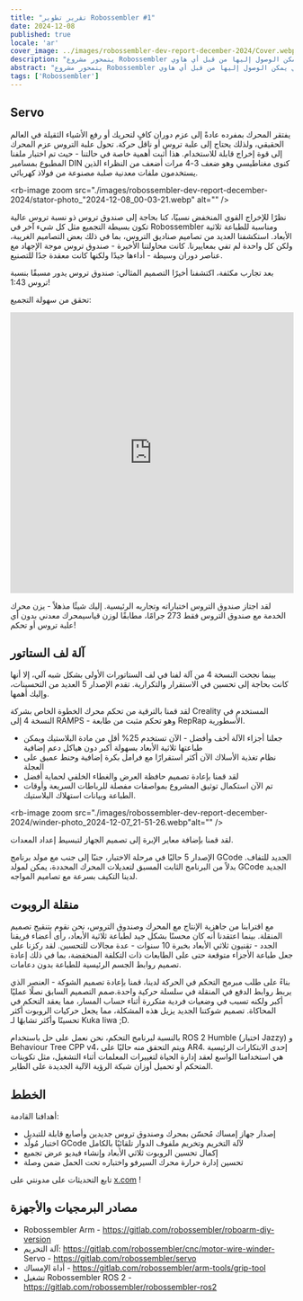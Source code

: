 ```yaml
---
title: "تقرير تطوير Robossembler #1"
date: 2024-12-08
published: true
locale: 'ar'
cover_image: ../images/robossembler-dev-report-december-2024/Cover.webp
description: "يتمحور مشروع Robossembler حول تطوير الروبوتات الصناعية والأدوات الخاصة بإنتاجها التي يمكن الوصول إليها من قبل أي هاوي DIY. في هذه المقالة، سنشارك تقدمنا الحالي - علبة تروس محدثة ومجربة، النسخة الخامسة من آلة التلفيف، ومنظم الروبوت مع تحسينات إضافية لطباعة ثلاثية الأبعاد!"
abstract: "يتمحور مشروع Robossembler حول تطوير الروبوتات الصناعية والأدوات الخاصة بإنتاجها التي يمكن الوصول إليها من قبل أي هاوي DIY. في هذه المقالة، سنشارك تقدمنا الحالي - علبة تروس محدثة ومجربة، النسخة الخامسة من آلة التلفيف، ومنظم الروبوت مع تحسينات إضافية لطباعة ثلاثية الأبعاد!"
tags: ['Robossembler']
---
```



## Servo

يفتقر المحرك بمفرده عادةً إلى عزم دوران كافٍ لتحريك أو رفع الأشياء الثقيلة في العالم الحقيقي، ولذلك يحتاج إلى علبة تروس أو ناقل حركة. تحول علبة التروس عزم المحرك إلى قوة إخراج قابلة للاستخدام. هذا أثبت أهمية خاصة في حالتنا - حيث تم اختبار ملفنا المطبوع بمسامير DIN كنوى مغناطيسي وهو ضعف 3-4 مرات أضعف من النظراء الذين يستخدمون ملفات معدنية صلبة مصنوعة من فولاذ كهربائي.

<rb-image zoom src="./images/robossembler-dev-report-december-2024/stator-photo_"2024-12-08_00-03-21.webp" alt="" />

نظرًا للإخراج القوي المنخفض نسبيًا، كنا بحاجة إلى صندوق تروس ذو نسبة تروس عالية تكون بسيطة التجميع مثل كل شيء آخر في Robossembler ومناسبة للطباعة ثلاثية الأبعاد. استكشفنا العديد من تصاميم صناديق التروس، بما في ذلك بعض التصاميم الغريبة، ولكن كل واحدة لم تفي بمعاييرنا. كانت محاولتنا الأخيرة - صندوق تروس موجة الإجهاد مع عناصر دوران وسيطة - أداءها جيدًا ولكنها كانت معقدة جدًا للتصنيع.

بعد تجارب مكثفة، اكتشفنا أخيرًا التصميم المثالي: صندوق تروس يدور مسبقًا بنسبة تروس 1:43!

<rb-image zoom src="./images/robossembler-dev-report-december-2024/reducer-photo_2024-12-07_21-54-20.webp" alt="" />

تحقق من سهولة التجميع:

<iframe width="100%" height="500" src="https://www.youtube.com/embed/0vXwFmTB_L4?si=soNbSNKg9tjPWY1f" title="مشغل فيديو YouTube" frameborder="0" allow="accelerometer; autoplay; clipboard-write; encrypted-media; gyroscope; picture-in-picture; web-share" referrerpolicy="strict-origin-when-cross-origin" allowfullscreen></iframe>

لقد اجتاز صندوق التروس اختباراته وتجاربه الرئيسية. إليك شيئًا مذهلاً - يزن محرك الخدمة مع صندوق التروس فقط 273 جرامًا، مطابقًا لوزن قياسيمحرك معدني بدون أي علبة تروس أو تحكم!

<rb-image zoom src="./images/robossembler-dev-report-december-2024/reducer-photo_2024-12-08_14-02-33.webp" alt="" />

## آلة لف الستاتور

بينما نجحت النسخة 4 من آلة لفنا في لف الستاتورات الأولى بشكل شبه آلي، إلا أنها كانت بحاجة إلى تحسين في الاستقرار والتكرارية. تقدم الإصدار 5 العديد من التحسينات، وإليك أهمها.

لقد قمنا بالترقية من تحكم محرك الخطوة الخاص بشركة Creality المستخدم في النسخة 4 إلى RAMPS - وهو تحكم مثبت من طابعة RepRap الأسطورية.

<rb-image zoom src="./images/robossembler-dev-report-december-2024/winder-photo_2024-12-07_21-50-12.webp" alt="" />

- جعلنا أجزاء الآلة أخف وأفضل - الآن تستخدم 25% أقل من مادة البلاستيك ويمكن طباعتها ثلاثية الأبعاد بسهولة أكبر دون هياكل دعم إضافية
- نظام تغذية الأسلاك الآن أكثر استقرارًا مع فرامل بكرة إضافية وحنط عميق على العجلة
- لقد قمنا بإعادة تصميم حافظة العرض والغطاء الخلفي لحماية أفضل
- تم الآن استكمال توثيق المشروع بمواصفات مفصلة للرباطات السريعة وأوقات الطباعة وبيانات استهلاك البلاستيك.

<rb-image zoom src="./images/robossembler-dev-report-december-2024/winder-photo_2024-12-07_21-51-26.webp"alt="" />

لقد قمنا بإضافة معاير الإبرة إلى تصميم الجهاز لتبسيط إعداد المعدات.

<rb-image zoom src="./images/robossembler-dev-report-december-2024/winder-photo_2024-12-04_11-41-56.webp" alt="" />

الإصدار 5 حاليًا في مرحلة الاختبار، جنبًا إلى جنب مع مولد برنامج GCode الجديد للتفاف. بدلاً من البرنامج الثابت المسبق لتعديلات المحرك المحددة، يمكن لمولد GCode الجديد لدينا التكيف بسرعة مع تصاميم المواجه.

## منقلة الروبوت

مع اقترابنا من جاهزية الإنتاج مع المحرك وصندوق التروس، نحن نقوم بتنقيح تصميم المنقلة. بينما اعتقدنا أنه كان محسنًا بشكل جيد لطباعة ثلاثية الأبعاد، رأى أعضاء فريقنا الجدد - تقنيون ثلاثي الأبعاد بخبرة 10 سنوات - عدة مجالات للتحسين. لقد ركزنا على جعل طباعة الأجزاء متوقعة حتى على الطابعات ذات التكلفة المنخفضة، بما في ذلك إعادة تصميم روابط الجسم الرئيسية للطباعة بدون دعامات.

<rb-image zoom src="./images/robossembler-dev-report-december-2024/3d-supports.webp" alt="" />

<rb-image zoom src="./images/robossembler-dev-report-december-2024/roboarm-3d-optimize-photo_2024-11-20_15-56-53.webp" alt="" />

بناءً على طلب مبرمج التحكم في الحركة لدينا، قمنا بإعادة تصميم الشوكة - العنصر الذي يربط روابط الدفع في المنقلة في سلسلة حركية واحدة.صمم التصميم السابق نصلًا عمليًا أكبر ولكنه تسبب في وضعيات فردية متكررة أثناء حساب المسار، مما يعقد التحكم في المحاكاة. تصميم شوكتنا الجديد يزيل هذه المشكلة، مما يجعل حركيات الروبوت أكثر تحسينًا وأكثر تشابهًا لـ Kuka Iiwa ;D.

<rb-image zoom src="./images/robossembler-dev-report-december-2024/fork-roboarm-photo_2024-12-07_11-39-31.webp" alt="" />

بالنسبة لبرنامج التحكم، نحن نعمل على حل باستخدام ROS 2 Humble (اختبار Jazzy) و Behaviour Tree CPP v4، ويتم التحقق منه حاليًا على AR4. إحدى الابتكارات الرئيسية هي استخدامنا الواسع لعقد إدارة الحياة لتغييرات المعلمات أثناء التشغيل، مثل تكوينات المتحكم أو تحميل أوزان شبكة الرؤية الآلية الجديدة على الطاير.

## الخطط

أهدافنا القادمة:

- إصدار جهاز إمساك مُحسّن بمحرك وصندوق تروس جديدين وأصابع قابلة للتبديل
- اختبار مُولّد GCode لآلة التخريم وتخريم ملفوف الدوار تلقائيًا بالكامل
- إكمال تحسين الروبوت ثلاثي الأبعاد وإنشاء فيديو عرض تجميع
- تحسين إدارة حرارة محرك السيرفو واختباره تحت الحمل ضمن وصلة

تابع التحديثات على مدونتي على [x.com](https://x.com/movefasta) !

## مصادر البرمجيات والأجهزة

- Robossembler Arm - https://gitlab.com/robossembler/roboarm-diy-version
- آلة التخريم: https://gitlab.com/robossembler/cnc/motor-wire-winder- Servo - https://gitlab.com/robossembler/servo
- أداة الإمساك - https://gitlab.com/robossembler/arm-tools/grip-tool
- تشغيل Robossembler ROS 2 - https://gitlab.com/robossembler/robossembler-ros2